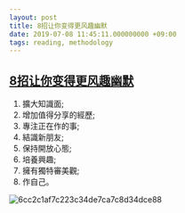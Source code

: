 ```yaml
---
layout: post
title: 8招让你变得更风趣幽默
date: 2019-07-08 11:45:11.000000000 +09:00
tags: reading, methodology
---
```


## [8招让你变得更风趣幽默](https://www.youtube.com/watch?v=5XJoIYKqzbk&list=WL&index=5&t=62s)


1. 擴大知識面;
2. 增加值得分享的經歷;
3. 專注正在作的事;
4. 結識新朋友;
5. 保持開放心態;
6. 培養興趣;
7. 擁有獨特審美觀;
8. 作自己。

![6cc2c1af7c223c34de7ca7c8d34dce88](https://github.com/StonesLuo/stonesluo.github.io/tree/master/_posts/image_folder/8招让你变得更风趣幽默.png)

